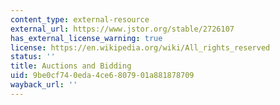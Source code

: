 ```yaml
---
content_type: external-resource
external_url: https://www.jstor.org/stable/2726107
has_external_license_warning: true
license: https://en.wikipedia.org/wiki/All_rights_reserved
status: ''
title: Auctions and Bidding
uid: 9be0cf74-0eda-4ce6-8079-01a881878709
wayback_url: ''
---
```

